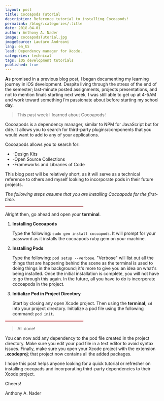 ```yaml
---
layout: post
title: Cocoapods Tutorial
description: Reference tutorial to installing Cocoapods!
permalink: /blog/:categories/:title
date: 2018-04-01
author: Anthony A. Nader
image: cocoapodsTutorial.jpg
imageSource: Lautaro Andreani
lang: en_US
lead: Dependency manager for Xcode.
categories: technical
tags: iOS development tutorials
published: true
---
```


<b>A</b>s promised in a previous blog post, I began documenting my learning journey in iOS development. Despite living through the stress of the end of the semester; last-minute posted assignments, projects presentations, and not to mention finals starting next week, I was still able to get up at 4-5AM and work toward something I’m passionate about before starting my school day.

> This past week I learned about Cocoapods!

Cocoapods is a dependency manager, similar to NPM for JavaScript but for dde. It allows you to search for third-party plugins/components that you would want to add to any of your applications.

Cocoapods allows you to search for:

- -Design Kits
- -Open Source Collections
- -Frameworks and Libraries of Code

This blog post will be relatively short, as it will serve as a technical reference to others and myself looking to incorporate pods in their future projects.

_The following steps assume that you are installing Cocoapods for the first-time._

<hr style="width:50%; border: 1px solid #EC6F75">

Alright then, go ahead and open your <b>terminal</b>.

1. <b>Installing Cocoapods</b>

    Type the following: `sudo gem install cocoapods`. It will prompt for your password as it installs the cocoapods ruby gem on your machine.

2. <b>Installing Pods</b>

    Type the following: `pod setup --verbose`. "Verbose" will list out all the things that are happening behind the scene as the terminal is used to doing things in the background; it's more to give you an idea on what's being installed. Once the initial installation is complete, you will not have to go through this again. In the future, all you have to do is incorporate cocoapods in the project.

3. <b>Initialize Pod in Project Directory</b>

    Start by closing any open Xcode project. Then using the <b>terminal</b>, `cd` into your project directory. Initialize a pod file using the following command: `pod init`.

<hr style="width:50%; border: 1px solid #EC6F75">

> All done!

You can now add any dependency to the pod file created in the project directory. Make sure you edit your pod file in a text editor to avoid syntax issues. Finally, make sure you open your Xcode project with the extension <b>.xcodeproj</b>;  that project now contains all the added packages.

I hope this post helps anyone looking for a quick tutorial or refresher on installing cocopads and incorporating third-party dependencies to their Xcode project.

Cheers!

Anthony A. Nader
